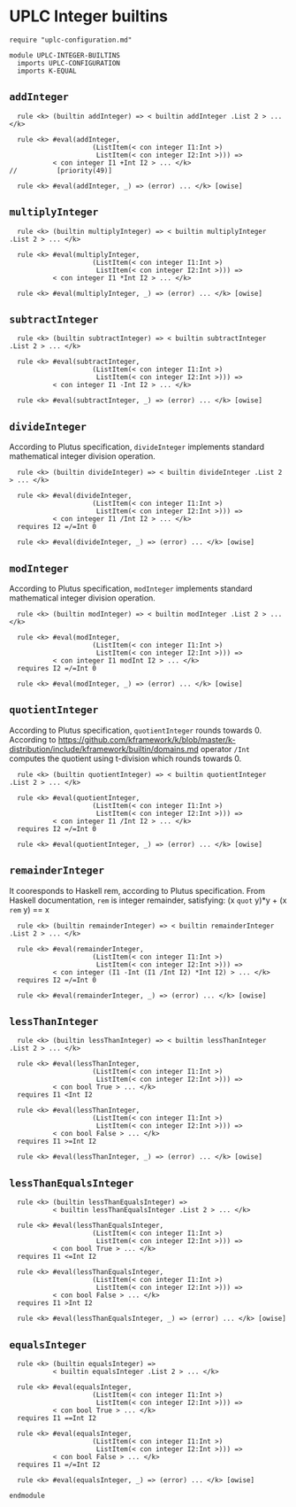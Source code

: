 # UPLC Integer builtins

```k
require "uplc-configuration.md"

module UPLC-INTEGER-BUILTINS
  imports UPLC-CONFIGURATION
  imports K-EQUAL
```

## `addInteger`

```k
  rule <k> (builtin addInteger) => < builtin addInteger .List 2 > ... </k>

  rule <k> #eval(addInteger,
                     (ListItem(< con integer I1:Int >)
                      ListItem(< con integer I2:Int >))) =>
           < con integer I1 +Int I2 > ... </k>
//          [priority(49)]

  rule <k> #eval(addInteger, _) => (error) ... </k> [owise]
```

## `multiplyInteger`

```k
  rule <k> (builtin multiplyInteger) => < builtin multiplyInteger .List 2 > ... </k>

  rule <k> #eval(multiplyInteger,
                     (ListItem(< con integer I1:Int >)
                      ListItem(< con integer I2:Int >))) =>
           < con integer I1 *Int I2 > ... </k>

  rule <k> #eval(multiplyInteger, _) => (error) ... </k> [owise]
```

## `subtractInteger`

```k
  rule <k> (builtin subtractInteger) => < builtin subtractInteger .List 2 > ... </k>

  rule <k> #eval(subtractInteger,
                     (ListItem(< con integer I1:Int >)
                      ListItem(< con integer I2:Int >))) =>
           < con integer I1 -Int I2 > ... </k>

  rule <k> #eval(subtractInteger, _) => (error) ... </k> [owise]
```

## `divideInteger`

According to Plutus specification, `divideInteger` implements standard
mathematical integer division operation.

```k
  rule <k> (builtin divideInteger) => < builtin divideInteger .List 2 > ... </k>

  rule <k> #eval(divideInteger,
                     (ListItem(< con integer I1:Int >)
                      ListItem(< con integer I2:Int >))) =>
           < con integer I1 /Int I2 > ... </k>
  requires I2 =/=Int 0

  rule <k> #eval(divideInteger, _) => (error) ... </k> [owise]
```

## `modInteger`

According to Plutus specification, `modInteger` implements standard mathematical integer division operation.

```k
  rule <k> (builtin modInteger) => < builtin modInteger .List 2 > ... </k>

  rule <k> #eval(modInteger,
                     (ListItem(< con integer I1:Int >)
                      ListItem(< con integer I2:Int >))) =>
           < con integer I1 modInt I2 > ... </k>
  requires I2 =/=Int 0

  rule <k> #eval(modInteger, _) => (error) ... </k> [owise]
```

## `quotientInteger`

According to Plutus specification, `quotientInteger` rounds towards 0.
According to https://github.com/kframework/k/blob/master/k-distribution/include/kframework/builtin/domains.md
operator `/Int`  computes the quotient using t-division which rounds towards 0.

```k
  rule <k> (builtin quotientInteger) => < builtin quotientInteger .List 2 > ... </k>

  rule <k> #eval(quotientInteger,
                     (ListItem(< con integer I1:Int >)
                      ListItem(< con integer I2:Int >))) =>
           < con integer I1 /Int I2 > ... </k>
  requires I2 =/=Int 0

  rule <k> #eval(quotientInteger, _) => (error) ... </k> [owise]
```

## `remainderInteger`

It cooresponds to Haskell rem, according to Plutus specification. From Haskell documentation,
`rem` is integer remainder, satisfying:
(x `quot` y)*y + (x `rem` y) == x


```k
  rule <k> (builtin remainderInteger) => < builtin remainderInteger .List 2 > ... </k>

  rule <k> #eval(remainderInteger,
                     (ListItem(< con integer I1:Int >)
                      ListItem(< con integer I2:Int >))) =>
           < con integer (I1 -Int (I1 /Int I2) *Int I2) > ... </k>
  requires I2 =/=Int 0

  rule <k> #eval(remainderInteger, _) => (error) ... </k> [owise]
```

## `lessThanInteger`

```k
  rule <k> (builtin lessThanInteger) => < builtin lessThanInteger .List 2 > ... </k>

  rule <k> #eval(lessThanInteger,
                     (ListItem(< con integer I1:Int >)
                      ListItem(< con integer I2:Int >))) =>
           < con bool True > ... </k>
  requires I1 <Int I2

  rule <k> #eval(lessThanInteger,
                     (ListItem(< con integer I1:Int >)
                      ListItem(< con integer I2:Int >))) =>
           < con bool False > ... </k>
  requires I1 >=Int I2

  rule <k> #eval(lessThanInteger, _) => (error) ... </k> [owise]
```

## `lessThanEqualsInteger`

```k
  rule <k> (builtin lessThanEqualsInteger) =>
           < builtin lessThanEqualsInteger .List 2 > ... </k>

  rule <k> #eval(lessThanEqualsInteger,
                     (ListItem(< con integer I1:Int >)
                      ListItem(< con integer I2:Int >))) =>
           < con bool True > ... </k>
  requires I1 <=Int I2

  rule <k> #eval(lessThanEqualsInteger,
                     (ListItem(< con integer I1:Int >)
                      ListItem(< con integer I2:Int >))) =>
           < con bool False > ... </k>
  requires I1 >Int I2

  rule <k> #eval(lessThanEqualsInteger, _) => (error) ... </k> [owise]
```

## `equalsInteger`

```k
  rule <k> (builtin equalsInteger) =>
           < builtin equalsInteger .List 2 > ... </k>

  rule <k> #eval(equalsInteger,
                     (ListItem(< con integer I1:Int >)
                      ListItem(< con integer I2:Int >))) =>
           < con bool True > ... </k>
  requires I1 ==Int I2

  rule <k> #eval(equalsInteger,
                     (ListItem(< con integer I1:Int >)
                      ListItem(< con integer I2:Int >))) =>
           < con bool False > ... </k>
  requires I1 =/=Int I2

  rule <k> #eval(equalsInteger, _) => (error) ... </k> [owise]
```

```k
endmodule
```